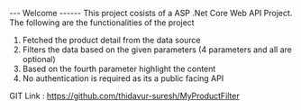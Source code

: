 --- Welcome ------
This project cosists of a ASP .Net Core Web API Project.
The following are the functionalities of the project 
1. Fetched the product detail from the data source
2. Filters the data based on the given parameters (4 parameters and all are optional)
3. Based on the fourth parameter highlight the content
4. No authentication is required as its a public facing API

GIT Link : https://github.com/thidavur-suresh/MyProductFilter
